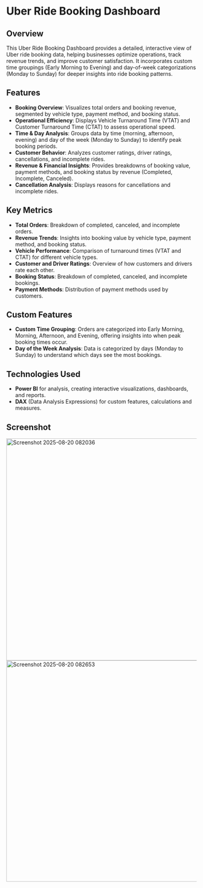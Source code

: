 # Uber Ride Booking Dashboard

## Overview

This Uber Ride Booking Dashboard provides a detailed, interactive view of Uber ride booking data, helping businesses optimize operations, track revenue trends, and improve customer satisfaction. It incorporates custom time groupings (Early Morning to Evening) and day-of-week categorizations (Monday to Sunday) for deeper insights into ride booking patterns.

## Features

- **Booking Overview**: Visualizes total orders and booking revenue, segmented by vehicle type, payment method, and booking status.
- **Operational Efficiency**: Displays Vehicle Turnaround Time (VTAT) and Customer Turnaround Time (CTAT) to assess operational speed.
- **Time & Day Analysis**: Groups data by time (morning, afternoon, evening) and day of the week (Monday to Sunday) to identify peak booking periods.
- **Customer Behavior**: Analyzes customer ratings, driver ratings, cancellations, and incomplete rides.
- **Revenue & Financial Insights**: Provides breakdowns of booking value, payment methods, and booking status by revenue (Completed, Incomplete, Canceled).
- **Cancellation Analysis**: Displays reasons for cancellations and incomplete rides.

## Key Metrics

- **Total Orders**: Breakdown of completed, canceled, and incomplete orders.
- **Revenue Trends**: Insights into booking value by vehicle type, payment method, and booking status.
- **Vehicle Performance**: Comparison of turnaround times (VTAT and CTAT) for different vehicle types.
- **Customer and Driver Ratings**: Overview of how customers and drivers rate each other.
- **Booking Status**: Breakdown of completed, canceled, and incomplete bookings.
- **Payment Methods**: Distribution of payment methods used by customers.

## Custom Features

- **Custom Time Grouping**: Orders are categorized into Early Morning, Morning, Afternoon, and Evening, offering insights into when peak booking times occur.
- **Day of the Week Analysis**: Data is categorized by days (Monday to Sunday) to understand which days see the most bookings.

## Technologies Used

- **Power BI** for analysis, creating interactive visualizations, dashboards, and reports.
- **DAX** (Data Analysis Expressions) for custom features, calculations and measures.


## Screenshot
<img width="1042" height="586" alt="Screenshot 2025-08-20 082036" src="https://github.com/user-attachments/assets/8f45994d-fd56-48f5-9c94-13ce640c6b2d" />

<img width="1045" height="584" alt="Screenshot 2025-08-20 082653" src="https://github.com/user-attachments/assets/a0b25cd1-f73e-4bb4-8241-13691288662a" />
